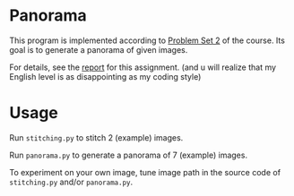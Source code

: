 # Panorama

This program is implemented according to [Problem Set 2](https://pku.vision/course/22fall/Problem.Set.2.pdf) of the course. Its goal is to generate a panorama of given images.

For details, see the [report](https://github.com/DylanWRh/Computer-Vision-22Fall/raw/main/02-panorama/Report.pdf) for this assignment. (and u will realize that my English level is as disappointing as my coding style)

# Usage

Run `stitching.py` to stitch 2 (example) images.

Run `panorama.py` to generate a panorama of 7 (example) images.

To experiment on your own image, tune image path in the source code of `stitching.py` and/or `panorama.py`.
